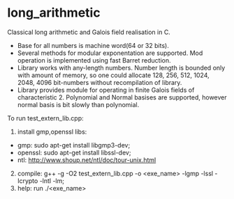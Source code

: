 # long_arithmetic
Classical long arithmetic and Galois field realisation in C.
  - Base for all numbers is machine word(64 or 32 bits).
  - Several methods for modular exponentation are supported. Mod operation is implemented using fast Barret reduction.
  - Library works with any-length numbers. Number length is bounded only with amount of memory, so one could allocate 128, 256, 512, 1024, 2048, 4096 bit-numbers without recompilation of library.
  - Library provides module for operating in finite Galois fields of characteristic 2. Polynomial and Normal basises are supported, however normal basis is bit slowly than polynomial.


To run test_extern_lib.cpp:
1.   install gmp,openssl libs:
   - gmp:     sudo apt-get install libgmp3-dev;
   - openssl: sudo apt-get install libssl-dev;
   - ntl:     http://www.shoup.net/ntl/doc/tour-unix.html
2.   compile: g++ -g -O2 test_extern_lib.cpp -o <exe_name> -lgmp -lssl -lcrypto -lntl -lm;
3.   help:    run ./<exe_name>

  
